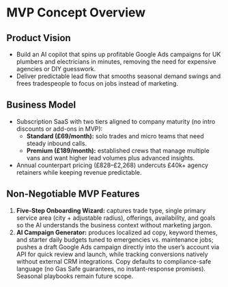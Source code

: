 # MVP Concept Overview

## Product Vision
- Build an AI copilot that spins up profitable Google Ads campaigns for UK plumbers and electricians in minutes, removing the need for expensive agencies or DIY guesswork.
- Deliver predictable lead flow that smooths seasonal demand swings and frees tradespeople to focus on jobs instead of marketing.

## Business Model
- Subscription SaaS with two tiers aligned to company maturity (no intro discounts or add-ons in MVP):
  - **Standard (£69/month):** solo trades and micro teams that need steady inbound calls.
  - **Premium (£189/month):** established crews that manage multiple vans and want higher lead volumes plus advanced insights.
- Annual counterpart pricing (£828–£2,268) undercuts £40k+ agency retainers while keeping revenue predictable.

## Non-Negotiable MVP Features
1. **Five-Step Onboarding Wizard:** captures trade type, single primary service area (city + adjustable radius), offerings, availability, and goals so the AI understands the business context without marketing jargon.
2. **AI Campaign Generator:** produces localized ad copy, keyword themes, and starter daily budgets tuned to emergencies vs. maintenance jobs; pushes a draft Google Ads campaign directly into the user’s account via API for quick review and launch, while tracking conversions natively without external CRM integrations. Copy defaults to compliance-safe language (no Gas Safe guarantees, no instant-response promises). Seasonal playbooks remain future scope.

